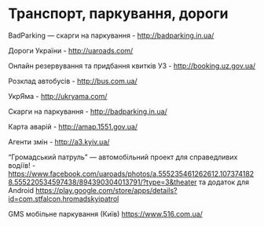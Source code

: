 # Транспорт, паркування, дороги

BadParking — скарги на паркування - http://badparking.in.ua/

Дороги України - http://uaroads.com/

Онлайн резервування та придбання квиткiв УЗ - http://booking.uz.gov.ua/

Розклад автобусів - http://bus.com.ua/

УкрЯма - http://ukryama.com/

Скарги на паркування - http://badparking.in.ua/

Карта аварій - http://amap.1551.gov.ua/

Агенти змін - http://a3.kyiv.ua/

“Громадський патруль” — автомобільний проект для справедливих водіїв! - https://www.facebook.com/uaroads/photos/a.555235461262612.1073741828.555220534597438/894390304013791/?type=3&theater та додаток для Android https://play.google.com/store/apps/details?id=com.stfalcon.hromadskyipatrol

GMS мобільне паркування (Київ) https://www.516.com.ua/